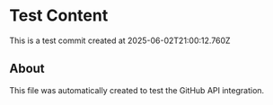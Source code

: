 # Test Content

This is a test commit created at 2025-06-02T21:00:12.760Z

## About
This file was automatically created to test the GitHub API integration.